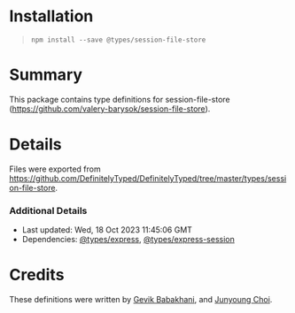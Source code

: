 # Installation
> `npm install --save @types/session-file-store`

# Summary
This package contains type definitions for session-file-store (https://github.com/valery-barysok/session-file-store).

# Details
Files were exported from https://github.com/DefinitelyTyped/DefinitelyTyped/tree/master/types/session-file-store.

### Additional Details
 * Last updated: Wed, 18 Oct 2023 11:45:06 GMT
 * Dependencies: [@types/express](https://npmjs.com/package/@types/express), [@types/express-session](https://npmjs.com/package/@types/express-session)

# Credits
These definitions were written by [Gevik Babakhani](https://github.com/blendsdk), and [Junyoung Choi](https://github.com/rokt33r).
